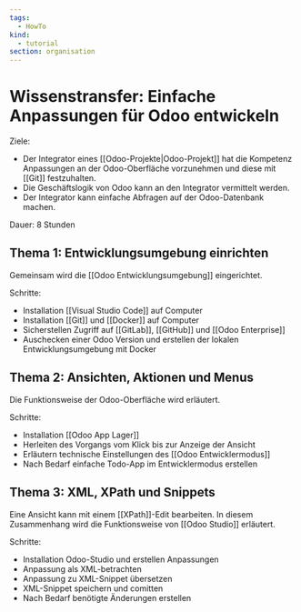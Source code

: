 ```yaml
---
tags:
  - HowTo
kind:
  - tutorial
section: organisation
---
```


# Wissenstransfer: Einfache Anpassungen für Odoo entwickeln

Ziele:

- Der Integrator eines [[Odoo-Projekte|Odoo-Projekt]] hat die Kompetenz Anpassungen an der Odoo-Oberfläche vorzunehmen und diese mit [[Git]] festzuhalten.
- Die Geschäftslogik von Odoo kann an den Integrator vermittelt werden.
- Der Integrator kann einfache Abfragen auf der Odoo-Datenbank machen.

Dauer: 8 Stunden

## Thema 1: Entwicklungsumgebung einrichten

Gemeinsam wird die [[Odoo Entwicklungsumgebung]] eingerichtet.

Schritte:

- Installation [[Visual Studio Code]] auf Computer
- Installation [[Git]] und [[Docker]] auf Computer
- Sicherstellen Zugriff auf [[GitLab]], [[GitHub]] und [[Odoo Enterprise]]
- Auschecken einer Odoo Version und erstellen der lokalen Entwicklungsumgebung mit Docker

## Thema 2: Ansichten, Aktionen und Menus

Die Funktionsweise der Odoo-Oberfläche wird erläutert.

Schritte:

- Installation [[Odoo App Lager]]
- Herleiten des Vorgangs vom Klick bis zur Anzeige der Ansicht
- Erläutern technische Einstellungen des [[Odoo Entwicklermodus]]
- Nach Bedarf einfache Todo-App im Entwicklermodus erstellen

## Thema 3: XML, XPath und Snippets

Eine Ansicht kann mit einem [[XPath]]-Edit bearbeiten. In diesem Zusammenhang wird die Funktionsweise von [[Odoo Studio]] erläutert.

Schritte:

- Installation Odoo-Studio und erstellen Anpassungen
- Anpassung als XML-betrachten
- Anpassung zu XML-Snippet übersetzen
- XML-Snippet speichern und comitten
- Nach Bedarf benötigte Änderungen erstellen
